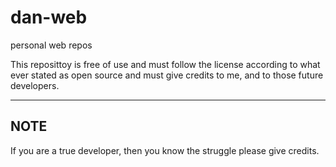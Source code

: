 # dan-web
personal web repos

This reposittoy is free of use
and must follow the license according
to what ever stated as open source
and must give credits to me, and to those 
future developers.


-----------------------------
NOTE
-----------------------------
If you are a true developer,
then you know the struggle
please give credits.
